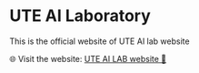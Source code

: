 # UTE AI Laboratory

This is the official website of UTE AI lab website

🌐 Visit the website: [UTE AI LAB website 🚀](https://hoagndawg35.github.io/UTE-AILab.io/)
